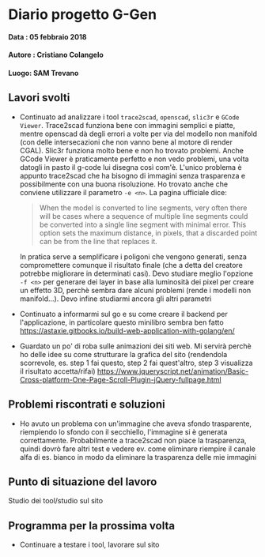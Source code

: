 # Diario progetto G-Gen

#### Data : 05 febbraio 2018

#### Autore : Cristiano Colangelo

#### Luogo: SAM Trevano

## Lavori svolti

- Continuato ad analizzare i tool `trace2scad`, `openscad`, `slic3r` e `GCode Viewer`. Trace2scad funziona bene con immagini semplici e piatte, mentre openscad dà degli errori a volte per via del modello non manifold (con delle intersecazioni che non vanno bene al motore di render CGAL). Slic3r funziona molto bene e non ho trovato problemi. Anche GCode Viewer è praticamente perfetto e non vedo problemi, una volta datogli in pasto il g-code lui disegna così com'è. L'unico problema è appunto trace2scad che ha bisogno di immagini senza trasparenza e possibilmente con una buona risoluzione. Ho trovato anche che conviene utilizzare il parametro `-e <n>`. La pagina ufficiale dice: 

  > When the model is converted to line segments, very often there will be cases where a sequence of multiple line segments could be converted into a single line segment with minimal error. This option sets the maximum distance, in pixels, that a discarded point can be from the line that replaces it.

  In pratica serve a semplificare i poligoni che vengono generati, senza compromettere comunque il risultato finale (che a detta del creatore potrebbe migliorare in determinati casi). Devo studiare meglio l'opzione `-f <n>` per generare dei layer in base alla luminosità dei pixel per creare un effetto 3D, perchè sembra dare alcuni problemi (rende i modelli non manifold...). Devo infine studiarmi ancora gli altri parametri

- Continuato a informarmi sul go e su come creare il backend per l'applicazione, in particolare questo minilibro sembra ben fatto https://astaxie.gitbooks.io/build-web-application-with-golang/en/

- Guardato un po' di roba sulle animazioni dei siti web. Mi servirà perchè ho delle idee su come strutturare la grafica del sito (rendendola scorrevole, es. step 1 fai questo, step 2 fai quest'altro, step 3 visualizza il risultato accetta/rifai) https://www.jqueryscript.net/animation/Basic-Cross-platform-One-Page-Scroll-Plugin-jQuery-fullpage.html

## Problemi riscontrati e soluzioni

- Ho avuto un problema con un'immagine che aveva sfondo trasparente, riempiendo lo sfondo con il secchiello, l'immagine si è generata correttamente. Probabilmente a trace2scad non piace la trasparenza, quindi dovrò fare altri test e vedere ev. come eliminare riempire il canale alfa di es. bianco in modo da eliminare la trasparenza delle mie immagini

## Punto di situazione del lavoro

Studio dei tool/studio sul sito

## Programma per la prossima volta

- Continuare a testare i tool, lavorare sul sito